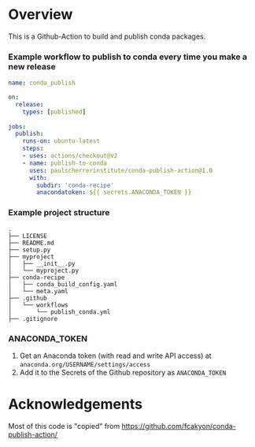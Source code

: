# Overview

This is a Github-Action to build and publish conda packages.

### Example workflow to publish to conda every time you make a new release

```yaml
name: conda_publish

on:
  release:
    types: [published]
    
jobs:
  publish:
    runs-on: ubuntu-latest
    steps:
    - uses: actions/checkout@v2
    - name: publish-to-conda
      uses: paulscherrerinstitute/conda-publish-action@1.0
      with:
        subdir: 'conda-recipe'
        anacondatoken: ${{ secrets.ANACONDA_TOKEN }}
```

### Example project structure

```
.
├── LICENSE
├── README.md
├── setup.py
├── myproject
│   ├── __init__.py
│   └── myproject.py
├── conda-recipe
│   ├── conda_build_config.yaml
│   └── meta.yaml
├── .github
│   └── workflows
│       └── publish_conda.yml
├── .gitignore
```

### ANACONDA_TOKEN

1. Get an Anaconda token (with read and write API access) at `anaconda.org/USERNAME/settings/access` 
2. Add it to the Secrets of the Github repository as `ANACONDA_TOKEN`

# Acknowledgements
Most of this code is "copied" from https://github.com/fcakyon/conda-publish-action/